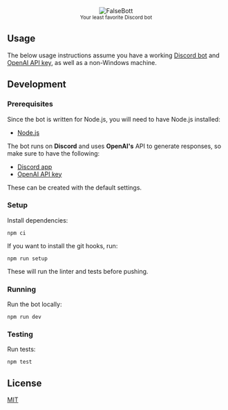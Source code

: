 <div align="center">
  <img src="https://github.com/user-attachments/assets/957df16d-6f5f-4534-8da1-dc517f6f3eae" alt="FalseBott"><br>
  <sub>Your least favorite Discord bot</sub>
</div>

## Usage

The below usage instructions assume you have a working [Discord
bot](https://discord.com/developers/docs/intro) and [OpenAI API
key](https://platform.openai.com/account/api-keys), as well as a non-Windows
machine.

## Development

### Prerequisites

Since the bot is written for Node.js, you will need to have Node.js installed:

- [Node.js](https://nodejs.org/en/download/package-manager)

The bot runs on **Discord** and uses **OpenAI's** API to generate responses, so
make sure to have the following:

- [Discord app](https://discord.com/developers/applications)
- [OpenAI API key](https://platform.openai.com/api-keys)

These can be created with the default settings.

### Setup

Install dependencies:

```console
npm ci
```

If you want to install the git hooks, run:

```console
npm run setup
```

These will run the linter and tests before pushing.

### Running

Run the bot locally:

```console
npm run dev
```

### Testing

Run tests:

```console
npm test
```

## License

[MIT](LICENSE)
